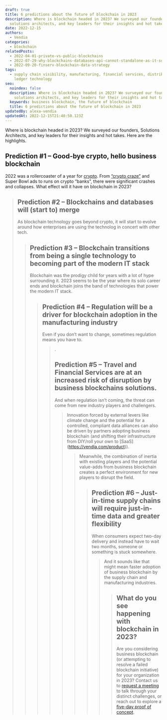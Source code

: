 ```yaml
---
draft: true
title: 6 predictions about the future of blockchain in 2023
description: Where is blockchain headed in 2023? We surveyed our founders,
  solutions architects, and key leaders for their insights and hot takes.
date: 2022-12-15
authors:
  - Vendia
categories:
  - blockchain
relatedPosts:
  - 2022-04-01-private-vs-public-blockchains
  - 2022-07-29-why-blockchains-databases-api-cannot-standalone-as-it-solutions
  - 2022-09-20-finserv-blockchain-data-strategy
tags:
  - supply chain visibility, manufacturing, financial services, distributed
    ledger technology
seo:
  noindex: false
  description: Where is blockchain headed in 2023? We surveyed our founders,
    solutions architects, and key leaders for their insights and hot takes.
  keywords: business blockchain, the future of blockchain
  title: 6 predictions about the future of blockchain in 2023
updatedBy: alexa-vendia
updatedAt: 2022-12-15T21:40:50.123Z
---
```


Where is blockchain headed in 2023? We surveyed our founders, Solutions Architects, and key leaders for their insights and hot takes. Here are the highlights.

## Prediction #1 – Good-bye crypto, hello business blockchain

2022 was a rollercoaster of a year for [crypto](https://www.cnbc.com/cryptoworld/). From [“crypto craze”](https://www.npr.org/2022/06/17/1105343423/cryptocurrencies-winter-crash-bitcoin-celcius) and Super Bowl ads to runs on crypto “banks”, there were significant crashes and collapses. What effect will it have on blockchain in 2023?

<BlockQuote author="Shruthi Rao, CBO and co-founder" text= In light of the recent crypto meltdown, people will have renewed skepticism towards anything with “blockchain” in the name. As we know, crypto requires blockchain, but blockchain has many uses outside crypto. Regardless, the current environment means enterprises will focus more on real solutions for tangible problems and with clear ROI. That’s why 2023 will be the year of business blockchain — where the mystery and hype is left out, and the focus is on delivering blockchain solutions for enterprises.  text="In light of the recent crypto meltdown, people will have renewed skepticism towards anything with “blockchain” in the name. As we know, crypto requires blockchain, but blockchain has many uses outside crypto. Regardless, the current environment means enterprises will focus more on real solutions for tangible problems and with clear ROI. That’s why 2023 will be the year of business blockchain — where the mystery, hype, and dumpster fires are left out, and the focus is on delivering blockchain solutions for enterprises." />

## Prediction #2 – Blockchains and databases will (start to) merge

As blockchain technology goes beyond crypto, it will start to evolve around how enterprises are using the technolog in concert with other tech. 

<BlockQuote author="Tim Wagner, CEO and co-founder" text="This is really going to take more like a quarter century, but the process of blockchains and databases merging has begun. The use of blockchain at enterprises is really a form of a distributed database, where the “distributed” now means across partners, clouds, and regions, not just within a single AWS or Azure account. [Deterministic database](https://www.vendia.com/blog/data-sharing-deterministic-databases) theory and blockchain theory are already on a convergence path at the research level. The news just hasn’t made its way to the general public yet. 2023 will start to accelerate this merger." />

## Prediction #3 – Blockchain transitions from being a single technology to becoming part of the modern IT stack

Blockchain was the prodigy child for years with a lot of hype surrounding it. 2023 seems to be the year where its solo career ends and blockchain joins the band of technologies that power the modern IT stack.

<BlockQuote author="Tim Wagner, CEO and co-founder" text="When’s the last time you talked about page-level locks in an Oracle database or internal scaling algorithms in a distributed NoSQL cloud database? T Never, right? Blockchain is on a similar path. As a technology, it will be adopted as solutions that [blend it](https://www.vendia.com/blog/venn-diagramming-vendia-share) with other enterprise technologies — both new and old. Businesses will buy solutions that just happen to incorporate distributed ledgers, gaining benefits from immutable data." />

## Prediction #4 – Regulation will be a driver for blockchain adoption in the manufacturing industry 

Even if you don’t want to change, sometimes regulation means you have to. 

<BlockQuote text="The Food and Beverage and Semiconductor industries face potential regulation and increased government focus on security and reliability. These regulations will require the industry to adopt business [blockchain solutions](https://www.vendia.com/blog/how-blockchain-makes-supply-chains-predictable) that span supply chains within the respective industries." author="Vikrant Kahlir, Tech Lead, Data and Web3" />

. 

## Prediction #5 – Travel and Financial Services are at an increased risk of disruption by business blockchains solutions.

And when regulation isn’t coming, the threat can come from new industry players and challengers.

<BlockQuote author="Anders Maul, Head of Product Marketing" text="The financial services and travel industries are both still relying heavily on manual processing for managing transactions and settlements for the many partners in the highly fragmented industries. Both industries are ripe for disruption. There is a lot of value to be captured by using a business blockchain to connect multiple parties and [automating](https://www.vendia.com/blog/real-time-everything) many of the manual workflows." />

Innovation forced by external levers like climate change and the potential for a controlled, compliant data alliances can also be driven by partners adopting business blockchain (and shifting their infrastructure from DIY/roll your own to \[SaaS](https://vendia.com/product)). 

<BlockQuote text="Insurance is ripe for a shake-up. Weather events are costing more and more, and these firms will need to better plan for the anticipated cost and logistics. First, looking internally to reduce the significant overhead to provide insurance, receive and investigate claims, and reimburse funds. These processes have layers and back-and-forth data in collaboration with local services, receipt of forms, sending of information to-and-from banks, investigation reports, and validating recipient received funds. A solution in which there is a set network of parties (i.e. a business alliance) that owns their data, leveraging a distributed, decentralized storage solution and an immutable ledger to maintain traceability and trust of changes would advance [insurance providers](https://www.vendia.com/blog/atos-success-story) to focus on their risk assessment rather than the logistics of data reconciliation." author=" Francine Klein, Sr. Solutions Architect" />

Meanwhile, the combination of inertia with existing players and the potential value-adds from business blockchain creates a perfect environment for new players to disrupt the field. 

<BlockQuote text="While financial services are likely to garner the most [benefits from blockchain](https://www.vendia.com/blog/blockchain-mortgage-services) and distributed ledger technology over time, they also have high inertia and will take time to get there. But, in the long run, [financial services](https://www.vendia.com/blog/finserv-blockchain-data-strategy) will benefit the most from blockchains, simply for structural reasons: The lower the marginal cost of storing, moving, sharing, and reconciling financial data, the more effective and efficient these businesses can be. These activities are the essence of what they do — there are no physical objects to manufacture, seats on an airline to sell, or groceries to deliver in this sector, so reducing the cost of digital accounting is THE primary driver of both cost savings and new revenue streams." author="Tim Wagner, CEO and co-founder" />

## Prediction #6 – Just-in-time supply chains will require just-in-time data and greater flexibility 

When consumers expect two-day delivery and instead have to wait two months, someone or something is stuck somewhere. 

<BlockQuote author="Francine Klein, Sr. Solutions Architect" text="The events of the last few years put a strain on the supply chain network operating on just-in-time inventory. The delicate dependency on raw goods and global trading agreements showed supply chains' v to local or global market shocks. And the threat hasn’t faded. With climate change and severe weather looming in most places and the availability of raw goods becoming increasingly scarce, the modern supply chain network will need to be able to pivot at a moment’s notice to new, more local suppliers or alternatives. Supply chain networks will need to become more agile and expand their business networks with new partners." />

And it sounds like that might mean faster adoption of business blockchain by the supply chain and manufacturing industries.

<BlockQuote text="The fastest use case to see adoption of business blockchain is likely to be in supply chain and manufacturing workflows. With the obvious (and very visible) problems in global supply chain tracking affecting everything from cars to toilet paper, gaining more insight into upstream inventories and downstream logistics is paramount for almost every form of manufacturing. These use cases can leverage benefits such as data immutability and reconciliation-free data sharing on an incremental basis: Even having two or three parties improve their inventory data sharing can offer substantial savings and delivery benefits to the businesses involved…and then as more members of the ecosystem join in, the benefits keep increasing. " author="Tim Wagner, CEO and co-founder" />

## What do you see happening with blockchain in 2023?

Are you considering business blockchain (or attempting to resolve a failed blockchain initiative) for your organization in 2023? Contact us to [request a meeting](http://www.vendia.com/contact-us) to talk through your distinct challenges, or reach out to explore a [five-day proof of concept](http://vendia.com/poc).